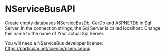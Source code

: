 # NServiceBusAPI
Create empty databases NServiceBusDb, CarDb and ASPNETDb in Sql Server. In the connection strings, the Sql Server is called localhost. Change this name to the name of Your actual Sql Server.

You will need a NServiceBus developer license:
 https://particular.net/license/nservicebus
